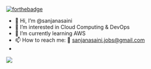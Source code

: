 [![forthebadge](https://forthebadge.com/images/badges/contains-cat-gifs.svg)](https://forthebadge.com)  

- 👋 Hi, I’m @sanjanasaini
- 👀 I’m interested in Cloud Computing & DevOps 
- 🌱 I’m currently learning AWS
- 📫 How to reach me: 📧 sanjanasaini.jobs@gmail.com
- 
![](https://media.giphy.com/media/VbnUQpnihPSIgIXuZv/giphy.gif)


<!---
sanjanasaini/sanjanasaini is a ✨ special ✨ repository because its `README.md` (this file) appears on your GitHub profile.
You can click the Preview link to take a look at your changes.
--->
